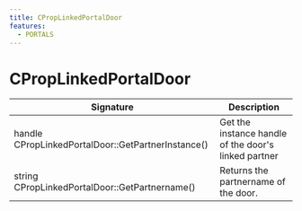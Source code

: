 ```yaml
---
title: CPropLinkedPortalDoor
features:
  - PORTALS
---
```


# CPropLinkedPortalDoor

|Signature|Description|
|---|---|
| handle CPropLinkedPortalDoor::GetPartnerInstance() | Get the instance handle of the door's linked partner | 
| string CPropLinkedPortalDoor::GetPartnername() | Returns the partnername of the door. | 
